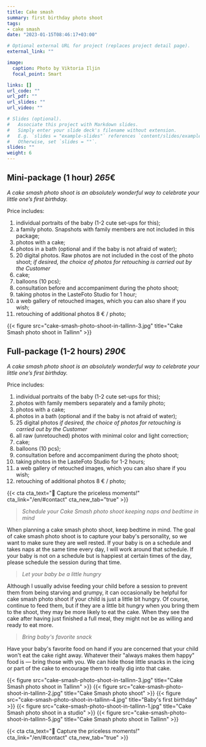 ```yaml
---
title: Cake smash
summary: first birthday photo shoot
tags:
- cake smash
date: "2023-01-15T08:46:17+03:00"

# Optional external URL for project (replaces project detail page).
external_link: ""

image:
  caption: Photo by Viktoria Iljin
  focal_point: Smart

links: []
url_code: ""
url_pdf: ""
url_slides: ""
url_video: ""

# Slides (optional).
#   Associate this project with Markdown slides.
#   Simply enter your slide deck's filename without extension.
#   E.g. `slides = "example-slides"` references `content/slides/example-slides.md`.
#   Otherwise, set `slides = ""`.
slides: ""
weight: 6
---
```

## Mini-package (1 hour) *265*€ 
_A cake smash photo shoot is an absolutely wonderful way to celebrate your little one’s first birthday._

Price includes:
1. individual portraits of the baby (1-2 cute set-ups for this);
2. a family photo. Snapshots with family members are not included in this package;
3. photos with a cake;
4. photos in a bath (optional and if the baby is not afraid of water);
5. 20 digital photos. Raw photos are not included in the cost of the photo shoot;
_if desired, the choice of photos for retouching is carried out by the Customer_
6. cake;
7. balloons (10 pcs);
8. consultation before and accompaniment during the photo shoot;
9. taking photos in the LasteFoto Studio for 1 hour;
10. a web gallery of retouched images, which you can also share if you wish;
11. retouching of additional photos 8 € / photo;

{{< figure src="cake-smash-photo-shoot-in-tallinn-3.jpg" title="Cake Smash photo shoot in Tallinn" >}}

## Full-package (1-2 hours) *290*€ 
_A cake smash photo shoot is an absolutely wonderful way to celebrate your little one’s first birthday._

Price includes:
1. individual portraits of the baby (1-2 cute set-ups for this);
2. photos with family members separately and a family photo;
3. photos with a cake;
4. photos in a bath (optional and if the baby is not afraid of water);
5. 25 digital photos
_if desired, the choice of photos for retouching is carried out by the Customer_
6. all raw (unretouched) photos with minimal color and light correction;
7. cake;
8. balloons (10 pcs);
9. consultation before and accompaniment during the photo shoot;
10. taking photos in the LasteFoto Studio for 1-2 hours;
11. a web gallery of retouched images, which you can also share if you wish;
12. retouching of additional photos 8 € / photo;

{{< cta cta_text="💛 Capture the priceless moments!" cta_link="/en/#contact" cta_new_tab="true" >}}

> _Schedule your Cake Smash photo shoot keeping naps and bedtime in mind_

When planning a cake smash photo shoot, keep bedtime in mind. The goal of cake smash photo shoot is to capture your baby's personality, so we want to make sure they are well rested. If your baby is on a schedule and takes naps at the same time every day, I will work around that schedule. If your baby is not on a schedule but is happiest at certain times of the day, please schedule the session during that time.

> _Let your baby be a little hungry_

Although I usually advise feeding your child before a session to prevent them from being starving and grumpy, it can occasionally be helpful for cake smash photo shoot if your child is just a little bit hungry. Of course, continue to feed them, but if they are a little bit hungry when you bring them to the shoot, they may be more likely to eat the cake. When they see the cake after having just finished a full meal, they might not be as willing and ready to eat more.

> _Bring baby's favorite snack_

Have your baby's favorite food on hand if you are concerned that your child won't eat the cake right away. Whatever their "always makes them happy" food is — bring those with you. We can hide those little snacks in the icing or part of the cake to encourage them to really dig into that cake.

{{< figure src="cake-smash-photo-shoot-in-tallinn-3.jpg" title="Cake Smash photo shoot in Tallinn" >}}
{{< figure src="cake-smash-photo-shoot-in-tallinn-2.jpg" title="Cake Smash photo shoot" >}}
{{< figure src="cake-smash-photo-shoot-in-tallinn-4.jpg" title="Baby's first birthday" >}}
{{< figure src="cake-smash-photo-shoot-in-tallinn-1.jpg" title="Cake Smash photo shoot in a studio" >}}
{{< figure src="cake-smash-photo-shoot-in-tallinn-5.jpg" title="Cake Smash photo shoot in Tallinn" >}}

{{< cta cta_text="💛 Capture the priceless moments!" cta_link="/en/#contact" cta_new_tab="true" >}}